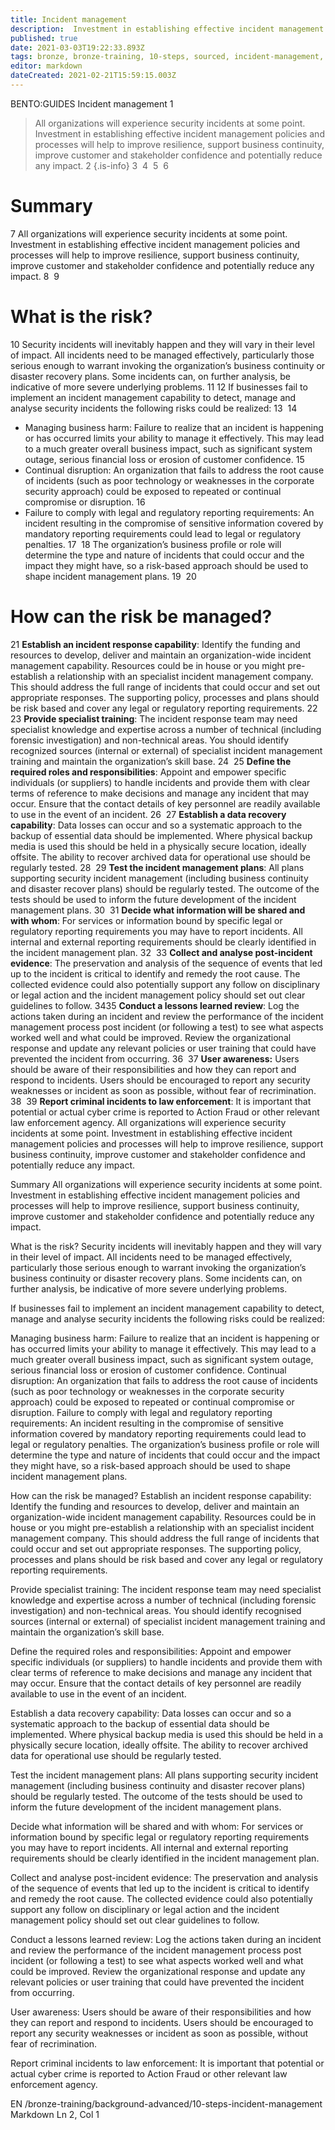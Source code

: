 ```yaml
---
title: Incident management
description:  Investment in establishing effective incident management policies and processes will help to improve resilience, support business continuity, improve customer and stakeholder confidence and potentially reduce any impact.
published: true
date: 2021-03-03T19:22:33.893Z
tags: bronze, bronze-training, 10-steps, sourced, incident-management, security-operations
editor: markdown
dateCreated: 2021-02-21T15:59:15.003Z
---
```



BENTO:GUIDES
Incident management
1
> All organizations will experience security incidents at some point. Investment in establishing effective incident management policies and processes will help to improve resilience, support business continuity, improve customer and stakeholder confidence and potentially reduce any impact.
2
{.is-info}
3
​
4
​
5
​
6
# Summary
7
All organizations will experience security incidents at some point. Investment in establishing effective incident management policies and processes will help to improve resilience, support business continuity, improve customer and stakeholder confidence and potentially reduce any impact.
8
​
9
# What is the risk?
10
Security incidents will inevitably happen and they will vary in their level of impact. All incidents need to be managed effectively, particularly those serious enough to warrant invoking the organization’s business continuity or disaster recovery plans. Some incidents can, on further analysis, be indicative of more severe underlying problems.
11
​
12
If businesses fail to implement an incident management capability to detect, manage and analyse security incidents the following risks could be realized:
13
​
14
- Managing business harm: Failure to realize that an incident is happening or has occurred limits your ability to manage it effectively. This may lead to a much greater overall business impact, such as significant system outage, serious financial loss or erosion of customer confidence.
15
- Continual disruption: An organization that fails to address the root cause of incidents (such as poor technology or weaknesses in the corporate security approach) could be exposed to repeated or continual compromise or disruption.
16
- Failure to comply with legal and regulatory reporting requirements: An incident resulting in the compromise of sensitive information covered by mandatory reporting requirements could lead to legal or regulatory penalties.
17
​
18
The organization’s business profile or role will determine the type and nature of incidents that could occur and the impact they might have, so a risk-based approach should be used to shape incident management plans.
19
​
20
# How can the risk be managed?
21
**Establish an incident response capability**: Identify the funding and resources to develop, deliver and maintain an organization-wide incident management capability. Resources could be in house or you might pre-establish a relationship with an specialist incident management company. This should address the full range of incidents that could occur and set out appropriate responses. The supporting policy, processes and plans should be risk based and cover any legal or regulatory reporting requirements.
22
​
23
**Provide specialist training**: The incident response team may need specialist knowledge and expertise across a number of technical (including forensic investigation) and non-technical areas. You should identify recognized sources (internal or external) of specialist incident management training and maintain the organization’s skill base.
24
​
25
**Define the required roles and responsibilities**: Appoint and empower specific individuals (or suppliers) to handle incidents and provide them with clear terms of reference to make decisions and manage any incident that may occur. Ensure that the contact details of key personnel are readily available to use in the event of an incident.
26
​
27
**Establish a data recovery capability**: Data losses can occur and so a systematic approach to the backup of essential data should be implemented. Where physical backup media is used this should be held in a physically secure location, ideally offsite. The ability to recover archived data for operational use should be regularly tested.
28
​
29
**Test the incident management plans**: All plans supporting security incident management (including business continuity and disaster recover plans) should be regularly tested. The outcome of the tests should be used to inform the future development of the incident management plans.
30
​
31
**Decide what information will be shared and with whom**: For services or information bound by specific legal or regulatory reporting requirements you may have to report incidents. All internal and external reporting requirements should be clearly identified in the incident management plan.
32
​
33
**Collect and analyse post-incident evidence**: The preservation and analysis of the sequence of events that led up to the incident is critical to identify and remedy the root cause. The collected evidence could also potentially support any follow on disciplinary or legal action and the incident management policy should set out clear guidelines to follow.
34
​
35
**Conduct a lessons learned review**: Log the actions taken during an incident and review the performance of the incident management process post incident (or following a test) to see what aspects worked well and what could be improved. Review the organizational response and update any relevant policies or user training that could have prevented the incident from occurring.
36
​
37
**User awareness:** Users should be aware of their responsibilities and how they can report and respond to incidents. Users should be encouraged to report any security weaknesses or incident as soon as possible, without fear of recrimination.
38
​
39
**Report criminal incidents to law enforcement**: It is important that potential or actual cyber crime is reported to Action Fraud or other relevant law enforcement agency.
All organizations will experience security incidents at some point. Investment in establishing effective incident management policies and processes will help to improve resilience, support business continuity, improve customer and stakeholder confidence and potentially reduce any impact.

Summary
All organizations will experience security incidents at some point. Investment in establishing effective incident management policies and processes will help to improve resilience, support business continuity, improve customer and stakeholder confidence and potentially reduce any impact.

What is the risk?
Security incidents will inevitably happen and they will vary in their level of impact. All incidents need to be managed effectively, particularly those serious enough to warrant invoking the organization’s business continuity or disaster recovery plans. Some incidents can, on further analysis, be indicative of more severe underlying problems.

If businesses fail to implement an incident management capability to detect, manage and analyse security incidents the following risks could be realized:

Managing business harm: Failure to realize that an incident is happening or has occurred limits your ability to manage it effectively. This may lead to a much greater overall business impact, such as significant system outage, serious financial loss or erosion of customer confidence.
Continual disruption: An organization that fails to address the root cause of incidents (such as poor technology or weaknesses in the corporate security approach) could be exposed to repeated or continual compromise or disruption.
Failure to comply with legal and regulatory reporting requirements: An incident resulting in the compromise of sensitive information covered by mandatory reporting requirements could lead to legal or regulatory penalties.
The organization’s business profile or role will determine the type and nature of incidents that could occur and the impact they might have, so a risk-based approach should be used to shape incident management plans.

How can the risk be managed?
Establish an incident response capability: Identify the funding and resources to develop, deliver and maintain an organization-wide incident management capability. Resources could be in house or you might pre-establish a relationship with an specialist incident management company. This should address the full range of incidents that could occur and set out appropriate responses. The supporting policy, processes and plans should be risk based and cover any legal or regulatory reporting requirements.

Provide specialist training: The incident response team may need specialist knowledge and expertise across a number of technical (including forensic investigation) and non-technical areas. You should identify recognised sources (internal or external) of specialist incident management training and maintain the organization’s skill base.

Define the required roles and responsibilities: Appoint and empower specific individuals (or suppliers) to handle incidents and provide them with clear terms of reference to make decisions and manage any incident that may occur. Ensure that the contact details of key personnel are readily available to use in the event of an incident.

Establish a data recovery capability: Data losses can occur and so a systematic approach to the backup of essential data should be implemented. Where physical backup media is used this should be held in a physically secure location, ideally offsite. The ability to recover archived data for operational use should be regularly tested.

Test the incident management plans: All plans supporting security incident management (including business continuity and disaster recover plans) should be regularly tested. The outcome of the tests should be used to inform the future development of the incident management plans.

Decide what information will be shared and with whom: For services or information bound by specific legal or regulatory reporting requirements you may have to report incidents. All internal and external reporting requirements should be clearly identified in the incident management plan.

Collect and analyse post-incident evidence: The preservation and analysis of the sequence of events that led up to the incident is critical to identify and remedy the root cause. The collected evidence could also potentially support any follow on disciplinary or legal action and the incident management policy should set out clear guidelines to follow.

Conduct a lessons learned review: Log the actions taken during an incident and review the performance of the incident management process post incident (or following a test) to see what aspects worked well and what could be improved. Review the organizational response and update any relevant policies or user training that could have prevented the incident from occurring.

User awareness: Users should be aware of their responsibilities and how they can report and respond to incidents. Users should be encouraged to report any security weaknesses or incident as soon as possible, without fear of recrimination.

Report criminal incidents to law enforcement: It is important that potential or actual cyber crime is reported to Action Fraud or other relevant law enforcement agency.

EN
/bronze-training/background-advanced/10-steps-incident-management
Markdown
Ln 2, Col 1
